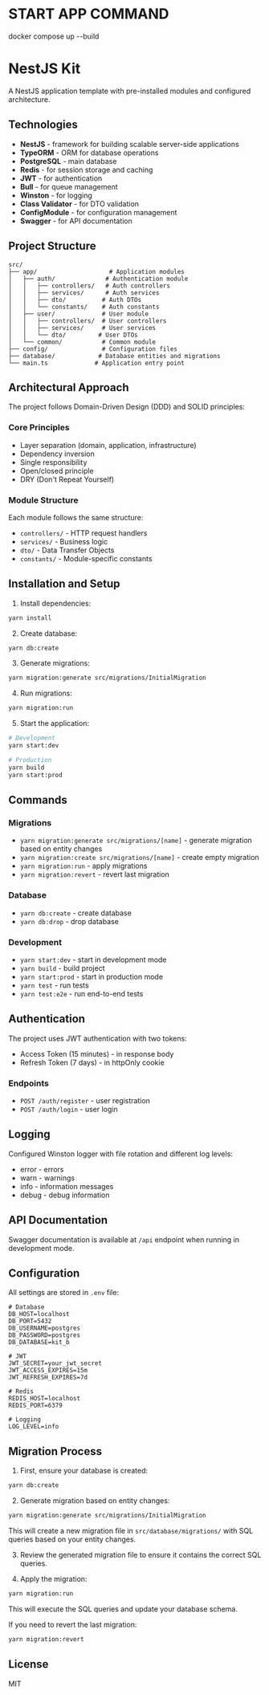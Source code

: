 # START APP COMMAND

docker compose up --build

# NestJS Kit

A NestJS application template with pre-installed modules and configured architecture.

## Technologies

- **NestJS** - framework for building scalable server-side applications
- **TypeORM** - ORM for database operations
- **PostgreSQL** - main database
- **Redis** - for session storage and caching
- **JWT** - for authentication
- **Bull** - for queue management
- **Winston** - for logging
- **Class Validator** - for DTO validation
- **ConfigModule** - for configuration management
- **Swagger** - for API documentation

## Project Structure

```
src/
├── app/                    # Application modules
│   ├── auth/              # Authentication module
│   │   ├── controllers/   # Auth controllers
│   │   ├── services/      # Auth services
│   │   ├── dto/          # Auth DTOs
│   │   └── constants/    # Auth constants
│   ├── user/             # User module
│   │   ├── controllers/  # User controllers
│   │   ├── services/     # User services
│   │   └── dto/         # User DTOs
│   └── common/           # Common module
├── config/               # Configuration files
├── database/            # Database entities and migrations
└── main.ts             # Application entry point
```

## Architectural Approach

The project follows Domain-Driven Design (DDD) and SOLID principles:

### Core Principles
- Layer separation (domain, application, infrastructure)
- Dependency inversion
- Single responsibility
- Open/closed principle
- DRY (Don't Repeat Yourself)

### Module Structure
Each module follows the same structure:
- `controllers/` - HTTP request handlers
- `services/` - Business logic
- `dto/` - Data Transfer Objects
- `constants/` - Module-specific constants

## Installation and Setup

1. Install dependencies:
```bash
yarn install
```

2. Create database:
```bash
yarn db:create
```

3. Generate migrations:
```bash
yarn migration:generate src/migrations/InitialMigration
```

4. Run migrations:
```bash
yarn migration:run
```

5. Start the application:
```bash
# Development
yarn start:dev

# Production
yarn build
yarn start:prod
```

## Commands

### Migrations
- `yarn migration:generate src/migrations/[name]` - generate migration based on entity changes
- `yarn migration:create src/migrations/[name]` - create empty migration
- `yarn migration:run` - apply migrations
- `yarn migration:revert` - revert last migration

### Database
- `yarn db:create` - create database
- `yarn db:drop` - drop database

### Development
- `yarn start:dev` - start in development mode
- `yarn build` - build project
- `yarn start:prod` - start in production mode
- `yarn test` - run tests
- `yarn test:e2e` - run end-to-end tests

## Authentication

The project uses JWT authentication with two tokens:
- Access Token (15 minutes) - in response body
- Refresh Token (7 days) - in httpOnly cookie

### Endpoints
- `POST /auth/register` - user registration
- `POST /auth/login` - user login

## Logging

Configured Winston logger with file rotation and different log levels:
- error - errors
- warn - warnings
- info - information messages
- debug - debug information

## API Documentation

Swagger documentation is available at `/api` endpoint when running in development mode.

## Configuration

All settings are stored in `.env` file:
```env
# Database
DB_HOST=localhost
DB_PORT=5432
DB_USERNAME=postgres
DB_PASSWORD=postgres
DB_DATABASE=kit_b

# JWT
JWT_SECRET=your_jwt_secret
JWT_ACCESS_EXPIRES=15m
JWT_REFRESH_EXPIRES=7d

# Redis
REDIS_HOST=localhost
REDIS_PORT=6379

# Logging
LOG_LEVEL=info
```

## Migration Process

1. First, ensure your database is created:
```bash
yarn db:create
```

2. Generate migration based on entity changes:
```bash
yarn migration:generate src/migrations/InitialMigration
```
This will create a new migration file in `src/database/migrations/` with SQL queries based on your entity changes.

3. Review the generated migration file to ensure it contains the correct SQL queries.

4. Apply the migration:
```bash
yarn migration:run
```
This will execute the SQL queries and update your database schema.

If you need to revert the last migration:
```bash
yarn migration:revert
```

## License

MIT
